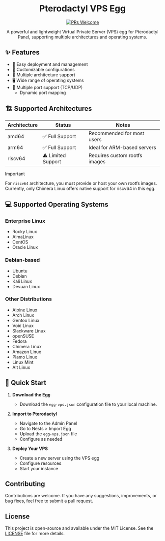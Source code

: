 <div align="center">

# Pterodactyl VPS Egg

[![PRs Welcome](https://img.shields.io/github/license/ysdragon/Pterodactyl-VPS-Egg)](https://github.com/ysdragon/Pterodactyl-VPS-Egg/blob/main/LICENSE)

A powerful and lightweight Virtual Private Server (VPS) egg for Pterodactyl Panel, supporting multiple architectures and operating systems.
</div>

## ✨ Features

- 🚀 Easy deployment and management
- 🔧 Customizable configurations
- 🔄 Multiple architecture support
- 🖥️ Wide range of operating systems
- 🔌 Multiple port support (TCP/UDP)
   - Dynamic port mapping

## 🏗️ Supported Architectures

| Architecture | Status | Notes |
|-------------|--------|-------|
| amd64 | ✅ Full Support | Recommended for most users |
| arm64 | ✅ Full Support | Ideal for ARM-based servers |
| riscv64 | ⚠️ Limited Support | Requires custom rootfs images |

> [!IMPORTANT]
> For `riscv64` architecture, you must provide or host your own rootfs images. Currently, only Chimera Linux offers native support for riscv64 in this egg.

## 💻 Supported Operating Systems

### Enterprise Linux
- Rocky Linux
- AlmaLinux
- CentOS
- Oracle Linux

### Debian-based
- Ubuntu
- Debian
- Kali Linux
- Devuan Linux

### Other Distributions
- Alpine Linux
- Arch Linux
- Gentoo Linux
- Void Linux
- Slackware Linux
- openSUSE
- Fedora
- Chimera Linux
- Amazon Linux
- Plamo Linux
- Linux Mint
- Alt Linux

## 🚀 Quick Start

1. **Download the Egg**
   - Download the `egg-vps.json` configuration file to your local machine.
2. **Import to Pterodactyl**
   - Navigate to the Admin Panel
   - Go to Nests > Import Egg
   - Upload the `egg-vps.json` file
   - Configure as needed

3. **Deploy Your VPS**
   - Create a new server using the VPS egg
   - Configure resources
   - Start your instance

## Contributing

Contributions are welcome. If you have any suggestions, improvements, or bug fixes, feel free to submit a pull request.

## License
This project is open-source and available under the MIT License. See the [LICENSE](https://github.com/ysdragon/Pterodactyl-VPS-Egg/blob/main/LICENSE) file for more details.